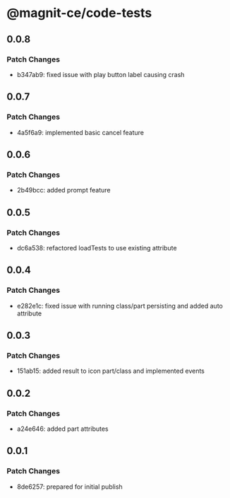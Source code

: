 # @magnit-ce/code-tests

## 0.0.8

### Patch Changes

- b347ab9: fixed issue with play button label causing crash

## 0.0.7

### Patch Changes

- 4a5f6a9: implemented basic cancel feature

## 0.0.6

### Patch Changes

- 2b49bcc: added prompt feature

## 0.0.5

### Patch Changes

- dc6a538: refactored loadTests to use existing attribute

## 0.0.4

### Patch Changes

- e282e1c: fixed issue with running class/part persisting and added auto attribute

## 0.0.3

### Patch Changes

- 151ab15: added result to icon part/class and implemented events

## 0.0.2

### Patch Changes

- a24e646: added part attributes

## 0.0.1

### Patch Changes

- 8de6257: prepared for initial publish
